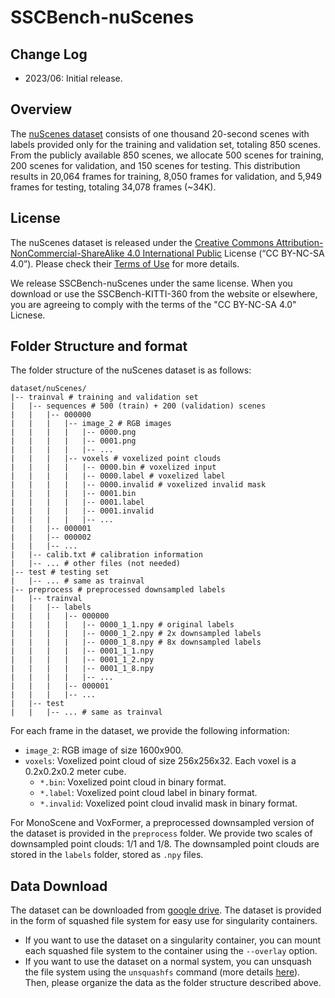 # SSCBench-nuScenes

## Change Log
* 2023/06: Initial release.

## Overview
The [nuScenes dataset](https://www.nuscenes.org/nuscenes) consists of one thousand 20-second scenes with labels provided only for the training and validation set, totaling 850 scenes. From the publicly available 850 scenes, we allocate 500 scenes for training, 200 scenes for validation, and 150 scenes for testing. This distribution results in 20,064 frames for training, 8,050 frames for validation, and 5,949 frames for testing, totaling 34,078 frames (~34K). 

## License
The nuScenes dataset is released under the [Creative Commons Attribution-NonCommercial-ShareAlike 4.0 International Public](https://creativecommons.org/licenses/by-nc-sa/4.0/legalcode) License (“CC BY-NC-SA 4.0”). Please check their [Terms of Use](https://www.nuscenes.org/terms-of-use) for more details.

We release SSCBench-nuScenes under the same license. When you download or use the SSCBench-KITTI-360 from the website or elsewhere, you are agreeing to comply with the terms of the "CC BY-NC-SA 4.0" Licnese.

## Folder Structure and format
The folder structure of the nuScenes dataset is as follows:
```
dataset/nuScenes/
|-- trainval # training and validation set
|   |-- sequences # 500 (train) + 200 (validation) scenes
|   |   |-- 000000
|   |   |   |-- image_2 # RGB images
|   |   |   |   |-- 0000.png
|   |   |   |   |-- 0001.png
|   |   |   |   |-- ...
|   |   |   |-- voxels # voxelized point clouds
|   |   |   |   |-- 0000.bin # voxelized input
|   |   |   |   |-- 0000.label # voxelized label
|   |   |   |   |-- 0000.invalid # voxelized invalid mask
|   |   |   |   |-- 0001.bin
|   |   |   |   |-- 0001.label
|   |   |   |   |-- 0001.invalid
|   |   |   |   |-- ...
|   |   |-- 000001
|   |   |-- 000002
|   |   |-- ...
|   |-- calib.txt # calibration information
|   |-- ... # other files (not needed)
|-- test # testing set
|   |-- ... # same as trainval
|-- preprocess # preprocessed downsampled labels
|   |-- trainval
|   |   |-- labels
|   |   |   |-- 000000
|   |   |   |   |-- 0000_1_1.npy # original labels
|   |   |   |   |-- 0000_1_2.npy # 2x downsampled labels
|   |   |   |   |-- 0000_1_8.npy # 8x downsampled labels
|   |   |   |   |-- 0001_1_1.npy
|   |   |   |   |-- 0001_1_2.npy
|   |   |   |   |-- 0001_1_8.npy
|   |   |   |   |-- ...
|   |   |   |-- 000001
|   |   |   |-- ...
|   |-- test
|   |   |-- ... # same as trainval
```

For each frame in the dataset, we provide the following information:
* `image_2`: RGB image of size 1600x900.
* `voxels`: Voxelized point cloud of size 256x256x32. Each voxel is a 0.2x0.2x0.2 meter cube.
    * `*.bin`: Voxelized point cloud in binary format.
    * `*.label`: Voxelized point cloud label in binary format.
    * `*.invalid`: Voxelized point cloud invalid mask in binary format.

For MonoScene and VoxFormer, a preprocessed downsampled version of the dataset is provided in the `preprocess` folder. We provide two scales of downsampled point clouds: 1/1 and 1/8. The downsampled point clouds are stored in the `labels` folder, stored as `.npy` files.

## Data Download
The dataset can be downloaded from [google drive](https://drive.google.com/drive/folders/1cERh6BgWM457t0pg08hLIKYMbsuandbv?usp=drive_link). The dataset is provided in the form of squashed file system for easy use for singularity containers. 
* If you want to use the dataset on a singularity container, you can mount each squashed file system to the container using the `--overlay` option.
* If you want to use the dataset on a normal system, you can unsquash the file system using the `unsquashfs` command (more details [here](https://manpages.ubuntu.com/manpages/focal/man1/unsquashfs.1.html)). Then, please organize the data as the folder structure described above.